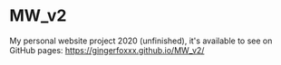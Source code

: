 # MW_v2
My personal website project 2020 (unfinished), it's available to see on GitHub pages: https://gingerfoxxx.github.io/MW_v2/
